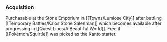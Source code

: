 ### Acquisition
Purchasable at the Stone Emporium in [[Towns/Lumiose City]] after battling [[Temporary Battles/Kalos Stone Salesman]] which becomes available after progressing in [[Quest Lines/A Beautiful World]]. Free if [[Pokémon/Squirtle]] was picked as the Kanto starter.